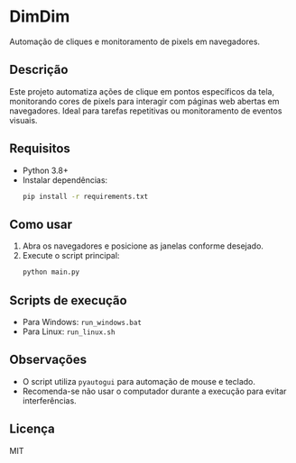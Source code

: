 # DimDim

Automação de cliques e monitoramento de pixels em navegadores.

## Descrição
Este projeto automatiza ações de clique em pontos específicos da tela, monitorando cores de pixels para interagir com páginas web abertas em navegadores. Ideal para tarefas repetitivas ou monitoramento de eventos visuais.

## Requisitos
- Python 3.8+
- Instalar dependências:
  ```bash
  pip install -r requirements.txt
  ```

## Como usar
1. Abra os navegadores e posicione as janelas conforme desejado.
2. Execute o script principal:
   ```bash
   python main.py
   ```

## Scripts de execução
- Para Windows: `run_windows.bat`
- Para Linux: `run_linux.sh`

## Observações
- O script utiliza `pyautogui` para automação de mouse e teclado.
- Recomenda-se não usar o computador durante a execução para evitar interferências.

## Licença
MIT
